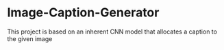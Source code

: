 # Image-Caption-Generator
This project is based on an inherent CNN model that allocates a caption to the given image
